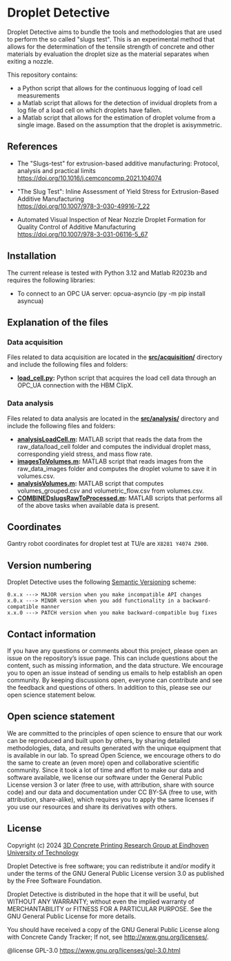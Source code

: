 # Droplet Detective
Droplet Detective aims to bundle the tools and methodologies that are used to perform the so called "slugs test". This is an experimental method that allows for the determination of the tensile strength of concrete and other materials by evaluation the droplet size as the material separates when exiting a nozzle. 

This repository contains:
- a Python script that allows for the continuous logging of load cell measurements
- a Matlab script that allows for the detection of invidual droplets from a log file of a load cell on which droplets have fallen.
- a Matlab script that allows for the estimation of droplet volume from a single image. Based on the assumption that the droplet is axisymmetric.

## References 
- The "Slugs-test" for extrusion-based additive manufacturing: Protocol, analysis and practical limits      
https://doi.org/10.1016/j.cemconcomp.2021.104074

- "The Slug Test": Inline Assessment of Yield Stress for Extrusion-Based Additive Manufacturing            
https://doi.org/10.1007/978-3-030-49916-7_22

- Automated Visual Inspection of Near Nozzle Droplet Formation for Quality Control of Additive Manufacturing    
https://doi.org/10.1007/978-3-031-06116-5_67

## Installation

The current release is tested with Python 3.12 and Matlab R2023b and requires the following libraries:
- To connect to an OPC UA server: opcua-asyncio (py -m pip install asyncua)

## Explanation of the files

### Data acquisition

Files related to data acquisition are located in the **[src/acquisition/](src/acquisition/)** directory and include the following files and folders:

- **[load_cell.py](src/acquisition/load_cell.py):** Python script that acquires the load cell data through an OPC_UA connection with the HBM ClipX. 

### Data analysis

Files related to data analysis are located in the **[src/analysis/](src/analysis/)** directory and include the following files and folders:

- **[analysisLoadCell.m](src/analysis/analysisLoadCell.m):** MATLAB script that reads the data from the raw_data/load_cell folder and computes the individual droplet mass, corresponding yield stress, and mass flow rate.
- **[imagesToVolumes.m](src/analysis/imagesToVolumes.m):** MATLAB script that reads images from the raw_data_images folder and computes the droplet volume to save it in volumes.csv.
- **[analysisVolumes.m](src/analysis/analysisVolumes.m):** MATLAB script that computes volumes_grouped.csv and volumetric_flow.csv from volumes.csv.
- **[COMBINEDslugsRawToProcessed.m](src/analysis/COMBINEDslugsRawToProcessed.m):** MATLAB scripts that performs all of the above tasks when available data is present.

## Coordinates

Gantry robot coordinates for droplet test at TU/e are `X8281 Y4074 Z900`.

## Version numbering
Droplet Detective uses the following [Semantic Versioning](https://semver.org/) scheme: 

```
0.x.x ---> MAJOR version when you make incompatible API changes
x.0.x ---> MINOR version when you add functionality in a backward-compatible manner
x.x.0 ---> PATCH version when you make backward-compatible bug fixes
```

## Contact information

If you have any questions or comments about this project, please open an issue on the repository’s issue page. This can include questions about the content, such as missing information, and the data structure. We encourage you to open an issue instead of sending us emails to help establish an open community. By keeping discussions open, everyone can contribute and see the feedback and questions of others. In addition to this, please see our open science statement below.

## Open science statement

We are committed to the principles of open science to ensure that our work can be reproduced and built upon by others, by sharing detailed methodologies, data, and results generated with the unique equipment that is available in our lab. To spread Open Science, we encourage others to do the same to create an (even more) open and collaborative scientific community. 
Since it took a lot of time and effort to make our data and software available, we license our software under the General Public License version 3 or later (free to use, with attribution, share with source code) and our data and documentation under CC BY-SA (free to use, with attribution, share-alike), which requires you to apply the same licenses if you use our resources and share its derivatives with others.

## License

Copyright (c) 2024 [3D Concrete Printing Research Group at Eindhoven University of Technology](https://www.tue.nl/en/research/research-groups/structural-engineering-and-design/3d-concrete-printing)

Droplet Detective is free software; you can redistribute it and/or modify it under the terms of the GNU General Public License version 3.0 as published by the Free Software Foundation. 

Droplet Detective is distributed in the hope that it will be useful, but WITHOUT ANY WARRANTY; without even the implied warranty of MERCHANTABILITY or FITNESS FOR A PARTICULAR PURPOSE. See the GNU General Public License for more details.

You should have received a copy of the GNU General Public License along with Concrete Candy Tracker; If not, see <http://www.gnu.org/licenses/>.

@license GPL-3.0 <https://www.gnu.org/licenses/gpl-3.0.html>
